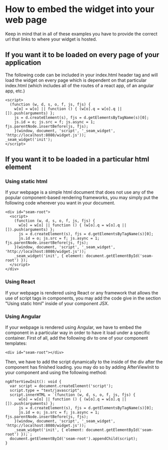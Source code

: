 # How to embed the widget into your web page

Keep in mind that in all of these examples you have to provide the correct url that links to where your widget is hosted.

## If you want it to be loaded on every page of your application

The following code can be included in your index.html header tag and will load the widget on every page which is dependent on that particular index.html (which includes all of the routes of a react app, of an angular app, etc.)

```
<script>
  (function (w, d, s, o, f, js, fjs) {
    w[o] = w[o] || function () { (w[o].q = w[o].q || []).push(arguments) };
    js = d.createElement(s), fjs = d.getElementsByTagName(s)[0];
    js.id = o; js.src = f; js.async = 1; fjs.parentNode.insertBefore(js, fjs);
    }(window, document, 'script', '_seam_widget', 'http://localhost:8080/widget.js'));
_seam_widget('init');
</script>
```

## If you want it to be loaded in a particular html element

### Using static html

If your webpage is a simple html document that does not use any of the popular component-based rendering frameworks, you may simply put the following code wherever you want in your document. 

```
<div id="seam-root">
  <script>
    (function (w, d, s, o, f, js, fjs) {
      w[o] = w[o] || function () { (w[o].q = w[o].q || []).push(arguments) };
      js = d.createElement(s), fjs = d.getElementsByTagName(s)[0];
      js.id = o; js.src = f; js.async = 1; fjs.parentNode.insertBefore(js, fjs);
    }(window, document, 'script', '_seam_widget', 'http://localhost:8080/widget.js'));
    _seam_widget('init', { element: document.getElementById('seam-root') });
  </script>
</div>
```

### Using React

If your webpage is rendered using React or any framework that allows the use of script tags in components, you may add the code give in the section "Using static html" inside of your component JSX.

### Using Angular

If your webpage is rendered using Angular, we have to embed the component in a particular way in order to have it load under a specific container. First of all, add the following div to one of your component templates:

```
<div id="seam-root"></div>
```

Then, we have to add the script dynamically to the inside of the div after the component has finished loading. you may do so by adding AfterViewInit to your component and using the following method:

```
ngAfterViewInit(): void {
  var script = document.createElement('script');
  script.type = "text/javascript";
  script.innerHTML = `(function (w, d, s, o, f, js, fjs) {
      w[o] = w[o] || function () { (w[o].q = w[o].q || []).push(arguments) };
      js = d.createElement(s), fjs = d.getElementsByTagName(s)[0];
      js.id = o; js.src = f; js.async = 1; fjs.parentNode.insertBefore(js, fjs);
    }(window, document, 'script', '_seam_widget', 'http://localhost:8080/widget.js'));
    _seam_widget('init', { element: document.getElementById('seam-root') });`;
  document.getElementById('seam-root').appendChild(script);
} 
```